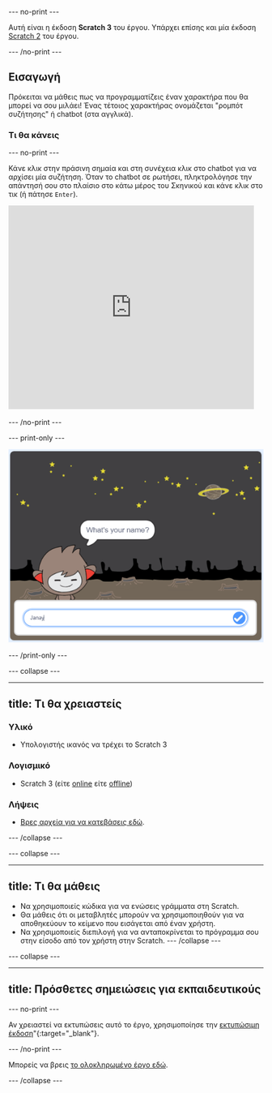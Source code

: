 \--- no-print \---

Αυτή είναι η έκδοση **Scratch 3** του έργου. Υπάρχει επίσης και μία έκδοση [Scratch 2](https://projects.raspberrypi.org/en/projects/chatbot-scratch2) του έργου.

\--- /no-print \---

## Εισαγωγή

Πρόκειται να μάθεις πως να προγραμματίζεις έναν χαρακτήρα που θα μπορεί να σου μιλάει! Ένας τέτοιος χαρακτήρας ονομάζεται "ρομπότ συζήτησης" ή chatbot (στα αγγλικά).

### Τι θα κάνεις

\--- no-print \---

Κάνε κλικ στην πράσινη σημαία και στη συνέχεια κλικ στο chatbot για να αρχίσει μία συζήτηση. Όταν το chatbot σε ρωτήσει, πληκτρολόγησε την απάντησή σου στο πλαίσιο στο κάτω μέρος του Σκηνικού και κάνε κλικ στο τικ (ή πάτησε `Enter`).

<div class="scratch-preview">
  <iframe allowtransparency="true" width="485" height="402" src="https://scratch.mit.edu/projects/embed/248864190/?autostart=false" 
  frameborder="0" scrolling="no"></iframe>
</div>

\--- /no-print \---

\--- print-only \---

![ολοκληρωμένο έργο](images/chatbot-preview.png)

\--- /print-only \---

\--- collapse \---

* * *

## title: Τι θα χρειαστείς

### Υλικό

- Υπολογιστής ικανός να τρέχει το Scratch 3

### Λογισμικό

- Scratch 3 (είτε [online](https://rpf.io/scratchon) είτε [offline](https://rpf.io/scratchoff))

### Λήψεις

- [Βρες αρχεία για να κατεβάσεις εδώ](http://rpf.io/p/en/chatbot-go).

\--- /collapse \---

\--- collapse \---

* * *

## title: Τι θα μάθεις

- Να χρησιμοποιείς κώδικα για να ενώσεις γράμματα στη Scratch.
- Θα μάθεις ότι οι μεταβλητές μπορούν να χρησιμοποιηθούν για να αποθηκεύουν το κείμενο που εισάγεται από έναν χρήστη.
- Να χρησιμοποιείς διεπιλογή για να ανταποκρίνεται το πρόγραμμα σου στην είσοδο από τον χρήστη στην Scratch. \--- /collapse \---

\--- collapse \---

* * *

## title: Πρόσθετες σημειώσεις για εκπαιδευτικούς

\--- no-print \---

Αν χρειαστεί να εκτυπώσεις αυτό το έργο, χρησιμοποίησε την [εκτυπώσιμη έκδοση](https://projects.raspberrypi.org/en/projects/chatbot/print)"{:target="_blank"}.

\--- /no-print \---

Μπορείς να βρεις [το ολοκληρωμένο έργο εδώ](http://rpf.io/p/en/chatbot-get).

\--- /collapse \---